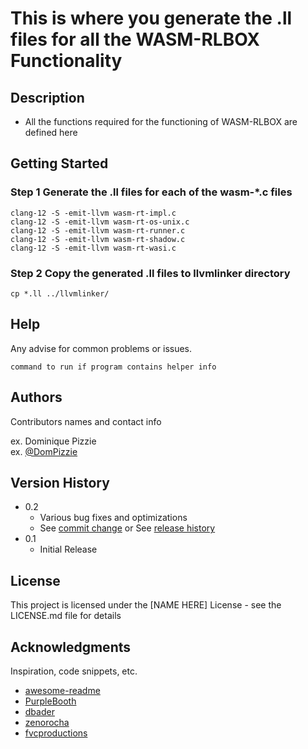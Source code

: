 # This is where you generate the .ll files for all the WASM-RLBOX Functionality

## Description
* All the functions required for the functioning of WASM-RLBOX are defined here

## Getting Started

### Step 1 Generate the .ll files for each of the wasm-\*.c files 
```
clang-12 -S -emit-llvm wasm-rt-impl.c
clang-12 -S -emit-llvm wasm-rt-os-unix.c
clang-12 -S -emit-llvm wasm-rt-runner.c
clang-12 -S -emit-llvm wasm-rt-shadow.c
clang-12 -S -emit-llvm wasm-rt-wasi.c
```
### Step 2 Copy the generated .ll files to llvmlinker directory
```
cp *.ll ../llvmlinker/
```
## Help

Any advise for common problems or issues.
```
command to run if program contains helper info
```

## Authors

Contributors names and contact info

ex. Dominique Pizzie  
ex. [@DomPizzie](https://twitter.com/dompizzie)

## Version History

* 0.2
    * Various bug fixes and optimizations
    * See [commit change]() or See [release history]()
* 0.1
    * Initial Release

## License

This project is licensed under the [NAME HERE] License - see the LICENSE.md file for details

## Acknowledgments

Inspiration, code snippets, etc.
* [awesome-readme](https://github.com/matiassingers/awesome-readme)
* [PurpleBooth](https://gist.github.com/PurpleBooth/109311bb0361f32d87a2)
* [dbader](https://github.com/dbader/readme-template)
* [zenorocha](https://gist.github.com/zenorocha/4526327)
* [fvcproductions](https://gist.github.com/fvcproductions/1bfc2d4aecb01a834b46)
